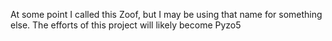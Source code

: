At some point I called this Zoof, but I may be using that name for something else.
The efforts of this project will likely become Pyzo5
